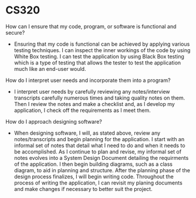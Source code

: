 # CS320

How can I ensure that my code, program, or software is functional and secure?
- Ensuring that my code is functional can be achieved by applying various testing techniques. I can inspect the inner workings of the code by using White Box testing. I can test the application by using Black Box testing which is a type of testing that allows the tester to test the application much like an end-user would.

How do I interpret user needs and incorporate them into a program?
- I interpret user needs by carefully reviewing any notes/interview transcripts carefully numerous times and taking quality notes on them. Then I review the notes and make a checklist and, as I develop my application, I check off the requirements as I meet them. 

How do I approach designing software?
- When designing software, I will, as stated above, review any notes/transcripts and begin planning for the application. I start with an informal set of notes that detail what I need to do and when it needs to be accomplished. As I continue to plan and revise, my informal set of notes evolves into a System Design Document detailing the requirments of the application. I then begin building diagrams, such as a class diagram, to aid in planning and structure. After the planning phase of the design process finalizes, I will begin writing code. Throughout the process of writing the application, I can revisit my planing documents and make changes if necessary to better suit the project. 
